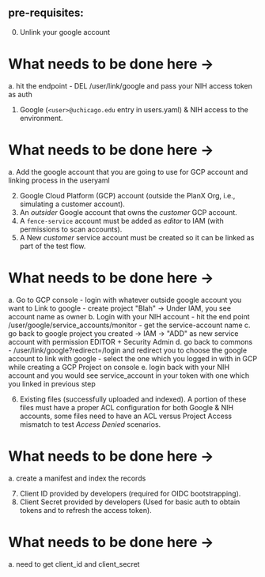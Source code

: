 pre-requisites:
-- 
0. Unlink your google account
# What needs to be done here ->
  a. hit the endpoint - DEL <hostname>/user/link/google and pass your NIH access token as auth
  
1. Google (`<user>@uchicago.edu` entry in users.yaml) & NIH access to the environment.
# What needs to be done here ->
  a. Add the google account that you are going to use for GCP account and linking process in the useryaml

2. Google Cloud Platform (GCP) account (outside the PlanX Org, i.e., simulating a customer account).
3. An _outsider_ Google account that owns the _customer_ GCP account.
4. A `fence-service` account must be added as _editor_ to IAM (with permissions to scan accounts).
5. A New _customer_ service account must be created so it can be linked as part of the test flow.
# What needs to be done here ->
  a. Go to GCP console - login with whatever outside google account you want to Link to google - create project "Blah" -> Under IAM, you see account name as owner
  b. Login with your NIH account - hit the end point <hostname>/user/google/service_accounts/monitor - get the service-account name
  c. go back to google project you created -> IAM -> "ADD" as new service account with permission EDITOR + Security Admin
  d. go back to commons - <hostname>/user/link/google?redirect=/login and redirect you to choose the google account to link with google - select the one which you logged in with in GCP while creating a GCP Project on console
  e. login back with your NIH account and you would see service_account in your token with one which you linked in previous step

6. Existing files (successfully uploaded and indexed). A portion of these files must have a proper ACL configuration for both Google & NIH accounts, some files need to have an ACL versus Project Access mismatch to test _Access Denied_ scenarios.
# What needs to be done here ->
  a. create a manifest and index the records
  
7. Client ID provided by developers (required for OIDC bootstrapping).
8. Client Secret provided by developers (Used for basic auth to obtain tokens and to refresh the access token).
# What needs to be done here ->
  a. need to get client_id and client_secret
  
